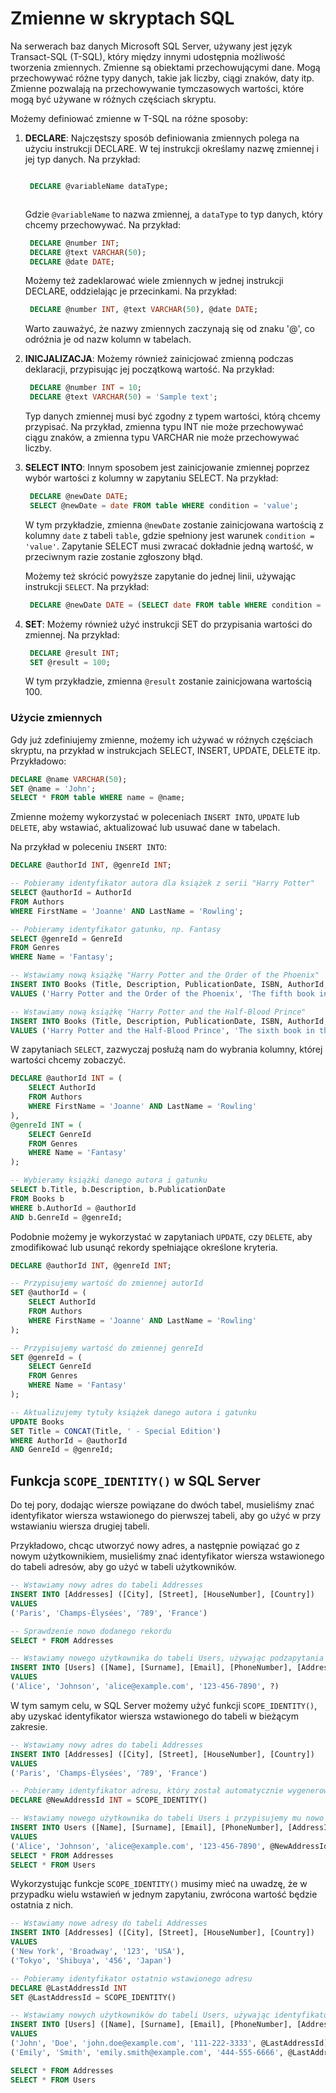 # Zmienne w skryptach SQL



Na serwerach baz danych Microsoft SQL Server, używany jest język Transact-SQL (T-SQL), który między innymi udostępnia możliwość tworzenia zmiennych. Zmienne są obiektami przechowującymi dane. Mogą przechowywać różne typy danych, takie jak liczby, ciągi znaków, daty itp. Zmienne pozwalają na przechowywanie tymczasowych wartości, które mogą być używane w różnych częściach skryptu.



Możemy definiować zmienne w T-SQL na różne sposoby:



1. **DECLARE**: Najczęstszy sposób definiowania zmiennych polega na użyciu instrukcji DECLARE. W tej instrukcji określamy nazwę zmiennej i jej typ danych. Na przykład:

   

   ```sql

    DECLARE @variableName dataType;



   ```



    Gdzie `@variableName` to nazwa zmiennej, a `dataType` to typ danych, który chcemy przechowywać. Na przykład:

    

    ```sql
     DECLARE @number INT;
     DECLARE @text VARCHAR(50);
     DECLARE @date DATE;
    ```



    Możemy też zadeklarować wiele zmiennych w jednej instrukcji DECLARE, oddzielając je przecinkami. Na przykład:

    

    ```sql
     DECLARE @number INT, @text VARCHAR(50), @date DATE;
    ```



    Warto zauważyć, że nazwy zmiennych zaczynają się od znaku '@', co odróżnia je od nazw kolumn w tabelach.







2. **INICJALIZACJA**: Możemy również zainicjować zmienną podczas deklaracji, przypisując jej początkową wartość. Na przykład:

   

   ```sql
    DECLARE @number INT = 10;
    DECLARE @text VARCHAR(50) = 'Sample text';
   ```



   Typ danych zmiennej musi być zgodny z typem wartości, którą chcemy przypisać. Na przykład, zmienna typu INT nie może przechowywać ciągu znaków, a zmienna typu VARCHAR nie może przechowywać liczby.







3. **SELECT INTO**: Innym sposobem jest zainicjowanie zmiennej poprzez wybór wartości z kolumny w zapytaniu SELECT. Na przykład:

   

   ```sql
    DECLARE @newDate DATE;
    SELECT @newDate = date FROM table WHERE condition = 'value';
   ```



    W tym przykładzie, zmienna `@newDate` zostanie zainicjowana wartością z kolumny `date` z tabeli `table`, gdzie spełniony jest warunek `condition = 'value'`. Zapytanie SELECT musi zwracać dokładnie jedną wartość, w przeciwnym razie zostanie zgłoszony błąd.



    Możemy też skrócić powyższe zapytanie do jednej linii, używając instrukcji `SELECT`. Na przykład:

    

    ```sql
     DECLARE @newDate DATE = (SELECT date FROM table WHERE condition = 'value');
    ```



4. **SET**: Możemy również użyć instrukcji SET do przypisania wartości do zmiennej. Na przykład:

   

   ```sql
    DECLARE @result INT;
    SET @result = 100;
   ```



    W tym przykładzie, zmienna `@result` zostanie zainicjowana wartością 100.





### Użycie zmiennych



Gdy już zdefiniujemy zmienne, możemy ich używać w różnych częściach skryptu, na przykład w instrukcjach SELECT, INSERT, UPDATE, DELETE itp. Przykładowo:



```sql
DECLARE @name VARCHAR(50);
SET @name = 'John';
SELECT * FROM table WHERE name = @name;
```



Zmienne możemy wykorzystać w poleceniach `INSERT INTO`, `UPDATE` lub `DELETE`, aby wstawiać, aktualizować lub usuwać dane w tabelach. 



Na przykład w poleceniu `INSERT INTO`:






```sql
DECLARE @authorId INT, @genreId INT;

-- Pobieramy identyfikator autora dla książek z serii "Harry Potter"
SELECT @authorId = AuthorId 
FROM Authors 
WHERE FirstName = 'Joanne' AND LastName = 'Rowling';

-- Pobieramy identyfikator gatunku, np. Fantasy
SELECT @genreId = GenreId 
FROM Genres 
WHERE Name = 'Fantasy';

-- Wstawiamy nową książkę "Harry Potter and the Order of the Phoenix"
INSERT INTO Books (Title, Description, PublicationDate, ISBN, AuthorId, GenreId)
VALUES ('Harry Potter and the Order of the Phoenix', 'The fifth book in the Harry Potter series', '2003-06-21', '9780439358071', @authorId, @genreId);

-- Wstawiamy nową książkę "Harry Potter and the Half-Blood Prince"
INSERT INTO Books (Title, Description, PublicationDate, ISBN, AuthorId, GenreId)
VALUES ('Harry Potter and the Half-Blood Prince', 'The sixth book in the Harry Potter series', '2005-07-16', '9780439784542', @authorId, @genreId);
```


W zapytaniach `SELECT`, zazwyczaj posłużą nam do wybrania kolumny, której wartości chcemy zobaczyć. 


```sql
DECLARE @authorId INT = (
    SELECT AuthorId 
    FROM Authors 
    WHERE FirstName = 'Joanne' AND LastName = 'Rowling'
), 
@genreId INT = (
    SELECT GenreId 
    FROM Genres 
    WHERE Name = 'Fantasy'
);

-- Wybieramy książki danego autora i gatunku
SELECT b.Title, b.Description, b.PublicationDate
FROM Books b
WHERE b.AuthorId = @authorId
AND b.GenreId = @genreId;
```



Podobnie możemy je wykorzystać w zapytaniach `UPDATE`, czy `DELETE`, aby zmodifikować lub usunąć rekordy spełniające określone kryteria.


```sql
DECLARE @authorId INT, @genreId INT;

-- Przypisujemy wartość do zmiennej autorId
SET @authorId = (
    SELECT AuthorId 
    FROM Authors 
    WHERE FirstName = 'Joanne' AND LastName = 'Rowling'
);

-- Przypisujemy wartość do zmiennej genreId
SET @genreId = (
    SELECT GenreId 
    FROM Genres 
    WHERE Name = 'Fantasy'
);

-- Aktualizujemy tytuły książek danego autora i gatunku
UPDATE Books
SET Title = CONCAT(Title, ' - Special Edition')
WHERE AuthorId = @authorId
AND GenreId = @genreId;
```



## Funkcja `SCOPE_IDENTITY()` w SQL Server

Do tej pory, dodając wiersze powiązane do dwóch tabel, musieliśmy znać identyfikator wiersza wstawionego do pierwszej tabeli, aby go użyć w przy wstawianiu wiersza drugiej tabeli.

Przykładowo, chcąc utworzyć nowy adres, a następnie powiązać go z nowym użytkownikiem, musieliśmy znać identyfikator wiersza wstawionego do tabeli adresów, aby go użyć w tabeli użytkowników.


```sql
-- Wstawiamy nowy adres do tabeli Addresses
INSERT INTO [Addresses] ([City], [Street], [HouseNumber], [Country])
VALUES
('Paris', 'Champs-Élysées', '789', 'France')

-- Sprawdzenie nowo dodanego rekordu
SELECT * FROM Addresses

-- Wstawiamy nowego użytkownika do tabeli Users, używając podzapytania do pobrania identyfikatora ostatnio wstawionego adresu
INSERT INTO [Users] ([Name], [Surname], [Email], [PhoneNumber], [AddressId])
VALUES
('Alice', 'Johnson', 'alice@example.com', '123-456-7890', ?)
```

W tym samym celu, w SQL Server możemy użyć funkcji `SCOPE_IDENTITY()`, aby uzyskać identyfikator wiersza wstawionego do tabeli w bieżącym zakresie.





```sql
-- Wstawiamy nowy adres do tabeli Addresses
INSERT INTO [Addresses] ([City], [Street], [HouseNumber], [Country])
VALUES
('Paris', 'Champs-Élysées', '789', 'France')

-- Pobieramy identyfikator adresu, który został automatycznie wygenerowany
DECLARE @NewAddressId INT = SCOPE_IDENTITY()

-- Wstawiamy nowego użytkownika do tabeli Users i przypisujemy mu nowo wstawiony adres
INSERT INTO Users ([Name], [Surname], [Email], [PhoneNumber], [AddressId])
VALUES
('Alice', 'Johnson', 'alice@example.com', '123-456-7890', @NewAddressId)
SELECT * FROM Addresses
SELECT * FROM Users
```



Wykorzystując funkcje `SCOPE_IDENTITY()` musimy mieć na uwadzę, że w przypadku wielu wstawień w jednym zapytaniu, zwrócona wartość będzie ostatnia z nich. 


```sql
-- Wstawiamy nowe adresy do tabeli Addresses
INSERT INTO [Addresses] ([City], [Street], [HouseNumber], [Country])
VALUES
('New York', 'Broadway', '123', 'USA'),
('Tokyo', 'Shibuya', '456', 'Japan')

-- Pobieramy identyfikator ostatnio wstawionego adresu
DECLARE @LastAddressId INT
SET @LastAddressId = SCOPE_IDENTITY()

-- Wstawiamy nowych użytkowników do tabeli Users, używając identyfikatora ostatnio wstawionego adresu
INSERT INTO [Users] ([Name], [Surname], [Email], [PhoneNumber], [AddressId])
VALUES
('John', 'Doe', 'john.doe@example.com', '111-222-3333', @LastAddressId),
('Emily', 'Smith', 'emily.smith@example.com', '444-555-6666', @LastAddressId)

SELECT * FROM Addresses
SELECT * FROM Users
```



